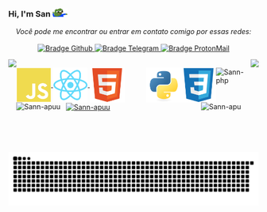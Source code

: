 ### Hi, I'm San <img src="https://github.com/SanNw/SanNw/blob/main/.github/images/64CQ5cH.gif" width="30px"></h2>
  
  <p align="center">
    <i>Você pode me encontrar ou entrar em contato comigo por essas redes:</i>
    <br/><br/>
    <a href="https://github.com/SanNw" target="_blank">
        <img src="https://img.shields.io/badge/-Github-000?logo=github&style=flat&logoColor=white" alt="Bradge Github" />
    </a>
    <a href="https://t.me/Sannwe" target="_blank">
        <img src="https://img.shields.io/badge/-Telegram-2CA5E0?logo=telegram&style=flat&logoColor=white" alt="Bradge Telegram" />
    </a>
    <a href="mailto:sannwe@protonmail.com" target="_blank">
        <img src="https://img.shields.io/badge/-ProtonMail-8B89CC?logo=protonmail&style=flat&logoColor=white" alt="Bradge ProtonMail" />
    </a>
  </p>
   <div>
    <a href="https://github.com/SanNw">
    <img align="left" height="180em" src="https://github-readme-stats.vercel.app/api?username=SanNw&show_icons=true&theme=dracula&include_all_commits=true&count_private=true"/>
    <img align="right" height="180em" src="https://github-readme-stats.vercel.app/api/top-langs/?username=SanNw&layout=compact&langs_count=7&theme=dracula"/>
  </div>

  <div style="display: inline_block"><br>
  <img align="right" alt="Sann-php" height="70" width="70" src="https://cdn.jsdelivr.net/gh/devicons/devicon/icons/php/php-plain.svg" />
  <img align="center" alt="Sann-Js" height="70" width="70" src="https://raw.githubusercontent.com/devicons/devicon/master/icons/javascript/javascript-plain.svg">
  <img align="center" alt="Sann-React" height="70" width="70" src="https://raw.githubusercontent.com/devicons/devicon/master/icons/react/react-original.svg">
  <img align="center" alt="Sann-HTML" height="70" width="70" src="https://raw.githubusercontent.com/devicons/devicon/master/icons/html5/html5-original.svg">
  <img align="right" alt="Sann-CSS" height="70" width="70" src="https://raw.githubusercontent.com/devicons/devicon/master/icons/css3/css3-original.svg">
  <img align="right" alt="Sann-Python" height="70" width="70" src="https://raw.githubusercontent.com/devicons/devicon/master/icons/python/python-original.svg">
  <img align="right"  alt="Sann-apu" height="100" width="100"   src="https://user-images.githubusercontent.com/59961703/133307785-30a55ade-7340-444b-b9ba-c579714e7523.png">
  <img align="left"   alt="Sann-apuu" height="'100" width="100" src="https://user-images.githubusercontent.com/59961703/133307868-154f7a10-17a0-4011-90a5-e02758ee4fc3.png">
  <img align="center" alt="Sann-apuu" height="'80" width="80" src="https://user-images.githubusercontent.com/59961703/133309835-c3e4cae4-64f7-43e9-acf3-a5f2a8ce968e.png">
</div>

 <div>
   
   
   ![Snake animation](https://github.com/SanNw/SanNw/blob/output/github-contribution-grid-snake.svg)
 </div>

